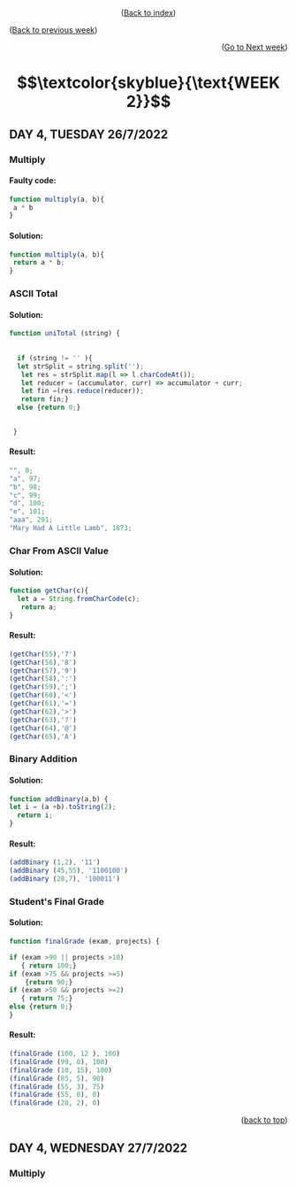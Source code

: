 <p align="center">(<a href="https://github.com/javiarriagag/core-code-from-scratch-readme#readme">Back to index</a>)</p>
<p align="left">(<a href="https://github.com/javiarriagag/core-code-from-scratch-readme/blob/main/WEEK1.md">Back to previous week</a>)</p>
<p align="right">(<a href="https://github.com/javiarriagag/core-code-from-scratch-readme/blob/main/WEEK1.md">Go to Next week</a>)</p

 
<div id="top">
 
#  $$\textcolor{skyblue}{\text{WEEK 2}}$$

</div>

## **DAY 4, TUESDAY 26/7/2022**


### **Multiply**<br>

#### Faulty code:
```javascript
function multiply(a, b){
 a * b
}
```




#### Solution:

```javascript
function multiply(a, b){
 return a * b;
}

``` 


### **ASCII Total**<br>

#### Solution:
```javascript
function uniTotal (string) {
  
  
  if (string != '' ){
  let strSplit = string.split('');
   let res = strSplit.map(l => l.charCodeAt());
   let reducer = (accumulator, curr) => accumulator + curr;
   let fin =(res.reduce(reducer));
   return fin;}
  else {return 0;}
  

 }

```

#### Result:

```javascript
"", 0;
"a", 97;
"b", 98;
"c", 99;
"d", 100;
"e", 101;
"aaa", 291;
"Mary Had A Little Lamb", 1873;
```



### **Char From ASCII Value**<br>

#### Solution:
```javascript
function getChar(c){
  let a = String.fromCharCode(c);
   return a;
}
```

#### Result:

```javascript
(getChar(55),'7')
(getChar(56),'8')
(getChar(57),'9')
(getChar(58),':')
(getChar(59),';')
(getChar(60),'<')
(getChar(61),'=')
(getChar(62),'>')
(getChar(63),'?')
(getChar(64),'@')
(getChar(65),'A')
```


### **Binary Addition**<br>

#### Solution:
```javascript
function addBinary(a,b) {
let i = (a +b).toString(2);
  return i;
}

```

#### Result:

```javascript
(addBinary (1,2), '11')
(addBinary (45,55), '1100100')
(addBinary (28,7), '100011')
```


### **Student's Final Grade**<br>

#### Solution:
```javascript
function finalGrade (exam, projects) {

if (exam >90 || projects >10)
   { return 100;} 
if (exam >75 && projects >=5)
    {return 90;}
if (exam >50 && projects >=2)
   { return 75;} 
else {return 0;}
}
```

#### Result:

```javascript
(finalGrade (100, 12 ), 100)
(finalGrade (99, 0), 100)
(finalGrade (10, 15), 100)
(finalGrade (85, 5), 90)
(finalGrade (55, 3), 75)
(finalGrade (55, 0), 0)
(finalGrade (20, 2), 0)
```
<p align="right">(<a href="#top">back to top</a>)</p>

## **DAY 4, WEDNESDAY 27/7/2022**


### **Multiply**<br>

